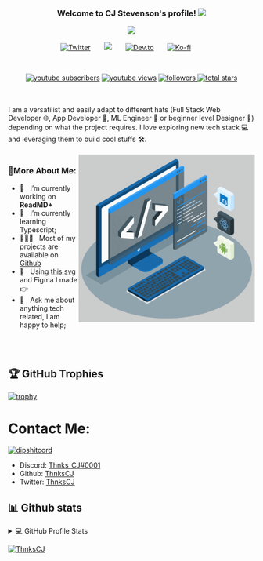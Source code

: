 

<h3 align="center">
  Welcome to CJ Stevenson's profile!
  <img src="https://media.giphy.com/media/hvRJCLFzcasrR4ia7z/giphy.gif" width="28">
</h3>

<!-- Typing SVG by DenverCoder1 - https://github.com/DenverCoder1/readme-typing-svg -->
<p align="center">
  <img src="https://readme-typing-svg.herokuapp.com/?lines=Discord%20Bot%20and%20Server%20developer;Self-taught%20Coder%20;3%2B%20years%20of%20coding%20experience;Always%20learning%20new%20things&font=Fira%20Code&center=true&width=440&height=45&color=f75c7e&vCenter=true&size=22">
</p>

<!-- Social icons section -->
<p align="center">
  <a href="https://twitter.com/ThnksCj"><img width="32px" alt="Twitter" title="Twitter" src="https://i.imgur.com/OXZM1L6.png"/></a>
  &#8287;&#8287;&#8287;&#8287;&#8287;
  <a href="https://discord.com/users/644210317861191680" alt="Dev Pro Tips Discussion & Support Server"><img width="32px" src="https://i.imgur.com/OViZO8J.png"/></a>
  &#8287;&#8287;&#8287;&#8287;&#8287;
  <a href="https://cjstevenson.com/"><img width="32px" alt="Dev.to" title="My Website" src="https://i.imgur.com/mVm29vK.png"></a>
  &#8287;&#8287;&#8287;&#8287;&#8287;
  <a href="https://ko-fi.com/thnkscj"><img width="32px" alt="Ko-fi" title="Buy me a coffee" src="https://i.imgur.com/PpLeD3K.png"/></a>
  &#8287;&#8287;&#8287;&#8287;&#8287;
</p>
<br/>

<!-- Social badges section -->
<!-- Badges with custom Icons - https://github.com/DenverCoder1/custom-icon-badges -->
<!-- YouTube stats - https://github.com/DenverCoder1/github-readme-youtube-stats -->
<!-- View counter - https://github.com/DenverCoder1/Simple-View-Counter -->
<!-- Star counter - https://github.com/idealclover/GitHub-Star-Counter -->
<p align="center">
  <a href="https://www.youtube.com/channel/UCRnWRg1BFt38H-ersjVUJ8A?sub_confirmation=1">
    <img alt="youtube subscribers" title="Subscribe to my YouTube channel" src="https://custom-icon-badges.herokuapp.com/youtube/channel/subscribers/UCRnWRg1BFt38H-ersjVUJ8A?color=%23E05D44&label=SUBSCRIBE&logo=video&logoColor=white&style=for-the-badge&labelColor=CE4630"/></a> 
  <a href="https://www.youtube.com/c/Thnks_CJ">
    <img alt="youtube views" title="YouTube views" src="https://custom-icon-badges.herokuapp.com/youtube/channel/views/UCRnWRg1BFt38H-ersjVUJ8A?color=%23E1AD0E&logo=video&logoColor=white&style=for-the-badge&labelColor=C79600"/></a> 
  <a href="https://github.com/Thnks_CJ?tab=followers">
    <img alt="followers" title="Follow me on Github" src="https://custom-icon-badges.herokuapp.com/github/followers/ThnksCJ?color=236ad3&labelColor=1155ba&style=for-the-badge&logo=person-add&label=Follow&logoColor=white"/>
    <a href="https://github.com/DenverCoder1?tab=repositories&sort=stargazers">
    <img alt="total stars" title="Total stars on GitHub" src="https://custom-icon-badges.herokuapp.com/badge/dynamic/json?logo=star&color=55960c&labelColor=488207&label=Stars&style=for-the-badge&query=%24.stars&url=https://api.github-star-counter.workers.dev/user/ThnksCJ"/></a>
</p>
<br/>
<br/>
I am a versatilist and easily adapt to different hats (Full Stack Web Developer 🌐, App Developer 📱, ML Engineer 🤖 or beginner level Designer 🎨) depending on what the project requires. I love exploring new tech stack 💻 and leveraging them to build cool stuffs 🛠️. 
<br/>
<br/>

<img align="right" alt="GIF" src="https://raw.githubusercontent.com/ThnksCJ/ThnksCJ/main/techstack.gif" width="360px"/>
  
### 🧐More About Me:

- 🔭 &nbsp; I’m currently working on **ReadMD+**
- 🌱 &nbsp; I’m currently learning Typescript; 
- 👨🏻‍💻 &nbsp; Most of my projects are available on [Github](https://github.com/ThnksCJ?tab=repositories)
- 🎨 &nbsp; Using [this svg](https://storyset.com/illustration/javascript-frameworks/amico) and Figma I made 👉
- 💬 &nbsp; Ask me about anything tech related, I am happy to help;
<br>

<br>

## 🏆 GitHub Trophies

[![trophy](https://github-profile-trophy.vercel.app/?username=ThnksCJ&layout=compact&show_icons=true&theme=radical)](https://github.com/ryo-ma/github-profile-trophy)

# Contact Me:

[![dipshitcord](https://discord.c99.nl/widget/theme-3/644210317861191680.png)](https://discord.com/users/644210317861191680)

- Discord: [Thnks_CJ#0001](https://discord.com/users/644210317861191680)
- Github: [ThnksCJ](https://github.com/ThnksCJ)
- Twitter: [ThnksCJ](https://twitter.com/ThnksCj)

## 📊 Github stats

<!-- https://github.com/anuraghazra/github-readme-stats -->
<details> 
  <summary>💻 GitHub Profile Stats</summary>
  <br/>
    <a href="https://github.com/anuraghazra/github-readme-stats"><img alt="ThnksCJ" src="https://github-readme-stats.vercel.app/api/top-langs/?username=ThnksCJ&layout=compact&show_icons=true&theme=radical" height="192px"/></a>
  <a href="https://github.com/anuraghazra/github-readme-stats"><img alt="ThnksCJ" src="https://github-readme-stats.vercel.app/api?username=ThnksCJ&show_icons=true&theme=radical" height="192px"/></a>
    <a href="https://github.com/anuraghazra/github-readme-stats"><img alt="ThnksCJ" src="https://metrics.lecoq.io/ThnksCJ" /></a>
  <br/>
  <b>Note:</b> Top languages is only a metric of the languages my public code consists of and doesn't reflect experience or skill level.
</details>


<!-- https://github.com/ashutosh00710/github-readme-activity-graph -->
<a href="https://github.com/ashutosh00710/github-readme-activity-graph"><img alt="ThnksCJ" src="https://activity-graph.herokuapp.com/graph?username=ThnksCJ&bg_color=1F222E&color=F8D866&line=F85D7F&point=FFFFFF&hide_border=true" /></a>


